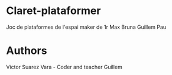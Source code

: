 # Claret-plataformer
Joc de plataformes de l'espai maker de 1r
Max
Bruna
Guillem
Pau




# Authors
Víctor Suarez Vara - Coder and teacher
Guillem
